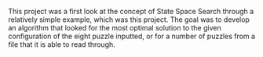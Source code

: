 This project was a first look at the concept of State Space Search through a relatively simple example, which was this project. The goal was to develop an algorithm that looked for the most optimal solution to the given configuration of the eight puzzle inputted, or for a number of puzzles from a file that it is able to read through. 
